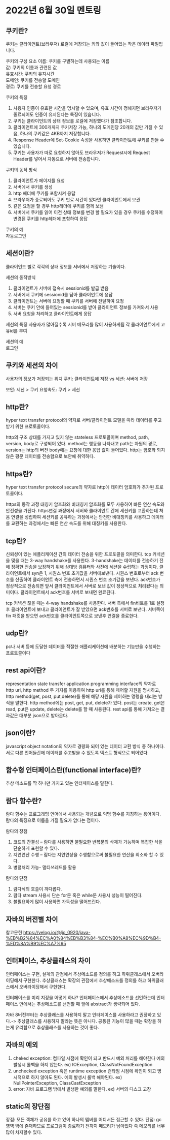 # 2022년 6월 30일 멘토링

## 쿠키란?
쿠키는 클라이언트(브라우저) 로컬에 저장되는 키와 값이 들어있는 작은 데이터 파일입니다.

쿠키의 구성 요소
이름: 쿠키를 구별하는데 사용되는 이름   
값: 쿠키의 이름과 관련된 값   
유효시간: 쿠키의 유지시간   
도메인: 쿠키를 전송할 도메인   
경로: 쿠키를 전송할 요청 경로   

쿠키의 특징
1. 사용자 인증이 유효한 시간을 명시할 수 있으며, 유효 시간이 정해지면 브라우저가 종료되어도 인증이 유지된다는 특징이 있습니다.
2. 쿠키는 클라이언트의 상태 정보를 로컬에 저장했다가 참조합니다.
3. 클라이언트에 300개까지 쿠키저장 가능, 하나의 도메인당 20개의 값만 가질 수 있음, 하나의 쿠키값은 4KB까지 저장합니다.
4. Response Header에 Set-Cookie 속성을 사용하면 클라이언트에 쿠키를 만들 수 있습니다.
5. 쿠키는 사용자가 따로 요청하지 않아도 브라우저가 Request시에 Request Header를 넣어서 자동으로 서버에 전송합니다.

쿠키의 동작 방식
1. 클라이언트가 페이지를 요청
2.  서버에서 쿠키를 생성
3.  http 헤더에 쿠키를 포함시켜 응답
4.  브라우저가 종료되어도 쿠키 만료 시간이 있다면 클라이언트에서 보관
5. 같은 요청을 할 경우 http헤더에 쿠키를 함께 보냄
6. 서버에서 쿠키를 읽어 이전 상태 정보를 변경 할 필요가 있을 경우 쿠키를 수정하여 변경된 쿠키를 http헤더에 포함하여 응답

쿠키의 예   
자동로그인

## 세션이란?
클라이언드 별로 각각의 상태 정보를 서버에서 저장하는 기술이다.

세션의 동작방식
1. 클라이언트가 서버에 접속시 sessionid를 발급 받음
2. 서버에서 쿠키에 sessionid를 담아 클라이언트에 응답
3. 클라이언트는 서버에 요청할 때 쿠키를 서버에 전달하여 요청
4. 서버는 쿠키 안에 들어있는 sessionid를 받아 클라이언트 정보를 가져와서 사용
5. 서버 요청을 처리하고 클라이언트에게 응답

세션의 특징
사용자가 많아질수록 서버 메모리를 많이 사용하게됨
각 클라이언트에게 고유id를 부여

세션의 예   
로그인

## 쿠키와 세션의 차이
사용자의 정보가 저장되는 위치
쿠키: 클라이언트에 저장  vs 세션: 서버에 저장

보안: 세션 > 쿠키
요청속도: 쿠키 > 세션

## http란?
hyper text transfer protocol의 약자로 서버/클라이언트 모델을 따라 데이터를 주고 받기 위한 프로토콜이다.

http의 구조
상태를 가지고 있지 않는 stateless 프로토콜이며 method, path, version, body로 구성되어 있다. method는 행동을 나타내고 path는 자원의 경로, version는 http의 버전 body에는 요청에 대한 응답 값이 들어있다. http는 암호화 되지 않은 평문 데이터를 전송함으로 보안에 취약하다.

## https란?
hyper text transfer protocol secure의 약자로 http에 데이터 암호화가 추가된 프로토콜이다.

https의 동작 과정
대칭키 암호화와 비대칭키 암호화를 모두 사용하여 빠른 연산 속도와 안전성을 가진다. https연결 과정에서 서버와 클라이언트 간에 세션키를 교환하는데 처음 연결을 성립하여 세션키를 공유하는 과정에서는 안전한 비대칭키를 사용하고 데이터를 교환하는 과정에서는 빠른 연산 속도를 위해 대칭키를 사용한다.




## tcp란?
신뢰성이 있는 애플리캐이션 간의 데이터 전송을 위한 프로토콜을 의미한다.
tcp 커넥션을 맺을 때는 3-way handshake를 사용한다.
3-handshake는 데이터를 전송하기 전에 정확한 전송을 보장하기 위해 상대방 컴퓨터와 사전에 세션을 수립하는 과정이다. 클라이언트에서 syn은 1, 시퀀스 번호 초기값을 서버에보낸다. 시퀀스 번호로부터 ack 번호를 산출하여 클라이언트 측에 전송하면서 시퀀스 번호 초기값을 보낸다. ack번호가 정상적으로 전송되면 앞서 클라이언트에서 서버로 보낸 값이 정상적으로 처리됬다는 의미이다. 클라이언트에서 ack번호를 서버로 보내면 완료된다.

tcp 커넥션 끊을 때는 4-way handshake를 사용한다.
서버 측에서 fin비트를 1로 설정후 클라이언트에 보내고 클라이언트가 잘 받았으면 ack번호를 서버로 보낸다. 서버쪽이 fin 패킷을 받으면 ack번호를 클라이언트쪽으로 보낸후 연결을 종료한다.

## udp란?
pc나 서버 등에 도달한 데이터를 적절한 애플리케이션에 배분하는 기능만을 수행하는 프로토콜이다

## rest api이란?
representation state transfer application programming interface의 약자로 http uri, http method 두 가지를 이용하여 http uri를 통해 제어할 자원을 명시하고, http method(get, post, put,delete)를 통해 해당 자원을 제어하는 명령을 내리는 방식을 말한다.
http method에는 post, get, put, delete가 있다. post는 create, get은 read, put은 update, delete는 delete를 할 때 사용된다.
rest api를 통해 가져오는 결과값은 대부분 json으로 받아온다.

## json이란?
javascript object notation의 약자로 경량화 되어 있는 데이터 교환 방식 중 하나이다. 서로 다른 언어들간에 데이터를 주고받을 수 있도록 텍스트 형식으로 되어있다.

## 함수형 인터페이스란(functional interface)란?
추상 메소드를 딱 하나만 가지고 있는 인터페이스를 말한다.

## 람다 함수란?
람다 함수는 프로그래밍 언어에서 사용되는 개념으로 익명 함수를 지칭하는 용어이다. 람다의 특징으로 이름을 가질 필요가 없다는 점이다.

람다의 장점
1. 코드의 간결성 – 람다를 사용하면 불필요한 반복문의 삭제가 가능하며 복잡한 식을 단순하게 표현할 수 있다.
2. 지연연산 수행 – 람다는 지연연상을 수행함으로써 불필요한 연산을 최소화 할 수 있다.
3. 병렬처리 가능- 멀티쓰레드를 활용

람다의 단점
1. 람다식의 호출이 까다롭다.
2. 람다 stream 사용시 단순 for문 혹은 while문 사용시 성능이 떨어진다.
3. 불필요하게 많이 사용하면 가독성을 떨어뜨린다.


## 자바의 버전별 차이
참고문헌
https://velog.io/@ljo_0920/java-%EB%B2%84%EC%A0%84%EB%B3%84-%EC%B0%A8%EC%9D%B4-%ED%8A%B9%EC%A7%95


## 인터페이스, 추상클래스의 차이
인터페이스는 구현, 설계의 관점에서 추상메소드를 정의를 하고 하위클래스에서 오버라이딩해서 구현한다.
추상클래스는 확장의 관점에서 추상메소드를 정의를 하고 하위클래스에서 오버라이딩해서 구현한다.

인터페이스를 미리 지정을 어떻게 하나?
인터페이스에서 추상메소드를 선언하는데 인터페이스 안에서는 추상메소드를 선언할 때 앞에 abstract가 생략되어 있다.

자바 8버전부터는 추상클래스를 사용하지 말고 인터페이스를 사용하라고 권장하고 있다.-> 추상클래스를 사용하지 말라는 뜻은 아니다.
공통된 기능이 많을 때는 확장을 하는게 유리함으로 추상클래스를 사용하는 것이 좋다.

## 자바의 예외
1. cheked exception: 
컴파일 시점에 확인이 되고 반드시 예외 처리를 해야한다
예외 발생시 롤백을 하지 않는다.
ex) IOException, ClassNotFoundException
2. unchecked exception 혹은 runtime exception
런타임 시점에 확인이 되고 명시적으로 하지 않아도 된다.
예외 발생시 롤백 해야된다.
ex) NullPointerException, ClassCastException
3. error: 자바 프로그램 밖에서 발생한 예외를 말한다. ex) 서버의 디스크 고장

## static의 장단점
장점: 모든 객체가 공유를 하고 있어 하나의 멤버를 어디서든 접근할 수 있다.
단점: gc 영역 밖에 존재하므로 프로그램이 종료하기 전까지 메모리가 남아있다
즉 메모리를 너무 많이 차지할수 있다.
